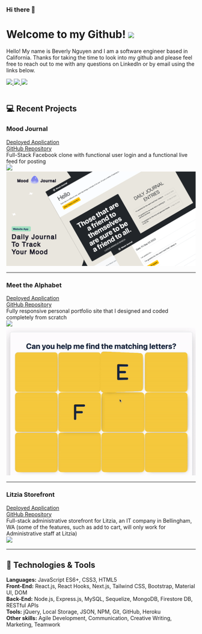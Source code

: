 ### Hi there 👋

<!--
**heyitsmebev/heyitsmebev** is a ✨ _special_ ✨ repository because its `README.md` (this file) appears on your GitHub profile.

Here are some ideas to get you started:

- 🔭 I’m currently working on ...
- 🌱 I’m currently learning ...
- 👯 I’m looking to collaborate on ...
- 🤔 I’m looking for help with ...
- 💬 Ask me about ...
- 📫 How to reach me: ...
- 😄 Pronouns: ...
- ⚡ Fun fact: ...
-->

# Welcome to my Github! <img src="https://raw.githubusercontent.com/MartinHeinz/MartinHeinz/master/wave.gif" width="30px">

Hello! My name is Beverly Nguyen and I am a software engineer based in California. Thanks for taking the time to look into my github and please feel free to reach out to me with any questions on LinkedIn or by email using the links below.

<!-- LinkedIn Contact -->
<a href="https://www.linkedin.com/in/beverly-nguyen-2aa772107/" target="_blank">
  <img src="https://img.shields.io/badge/-Beverly%20Nguyen-red?style=for-the-badge&logo=Linkedin&logoColor=white"/>
</a>
  
<!--   Email -->
<a href="mailto:service.thehonestfolks@gmail.com">
  <img src="https://img.shields.io/badge/EMAIL-service.thehonestfolks%40gmail.com-red?style=for-the-badge"/>
</a>

<!-- Portfolio -->
<a href="https://beverly.github.io/Portfolio/" target="_blank">
  <img src="https://img.shields.io/badge/PORTFOLIO-Beverly%20Nguyen-red?style=for-the-badge"/>
</a>

<br>
<br>
            
## &#x1f4bb; Recent Projects

### Mood Journal<br>
<a href='https://feel-good-journal.herokuapp.com/'>Deployed Application</a><br>
<a href='https://github.com/heyitsmebev/feelgood-journal'>GitHub Repository</a><br>
Full-Stack Facebook clone with functional user login and a functional live feed for posting
<br>
<img src='./public/Facebook.gif'>
<br>
![cover](https://github.com/heyitsmebev/feelgood-journal/blob/main/public/images/cover.png)
<hr>

### Meet the Alphabet<br>
<a href='https://meet-the-alphabet.netlify.app/'>Deployed Application</a><br>
<a href='https://github.com/heyitsmebev/Meet-The-Alphabet'>GitHub Repository</a><br>
Fully responsive personal portfolio site that I designed and coded completely from scratch
<br>
<img src='./public/Portfolio.gif'>
<br>
![gamescreenshot](https://github.com/heyitsmebev/Meet-The-Alphabet/blob/main/assets/images/screenshare.gif)
<hr>

### Litzia Storefront<br>
<a href='#'>Deployed Application</a><br>
<a href='#'>GitHub Repository</a><br>
Full-stack administrative storefront for Litzia, an IT company in Bellingham, WA (some of the features, such as add to cart, will only work for Administrative staff at Litzia)
<br>
<img src='./public/Litzia.gif'>
<br>
<hr>


## 🔧 Technologies & Tools
<b>Languages:</b> JavaScript ES6+, CSS3, HTML5<br>
<b>Front-End:</b> React.js, React Hooks, Next.js, Tailwind CSS, Bootstrap, Material UI, DOM<br>
<b>Back-End:</b> Node.js, Express.js, MySQL, Sequelize, MongoDB, Firestore DB, RESTful APIs<br>
<b>Tools:</b> jQuery, Local Storage, JSON, NPM, Git, GitHub, Heroku<br>
<b>Other skills:</b> Agile Development, Communication, Creative Writing, Marketing, Teamwork

